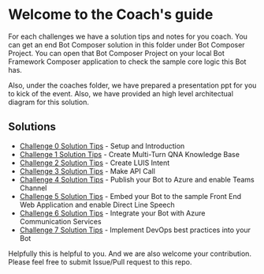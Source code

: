 
# Welcome to the Coach's guide

For each challenges we have a solution tips and notes for you coach. You can get an end Bot Composer solution in this folder under Bot Composer Project. You can open that Bot Composer Project on your local Bot Framework Composer application to check the sample core logic this Bot has.

Also, under the coaches folder, we have prepared a presentation ppt for you to kick of the event. Also, we have provided an high level architectual diagram for this solution.

## Solutions
 - [Challenge 0 Solution Tips](./Solution-0.md) - Setup and Introduction
 - [Challenge 1 Solution Tips](./Solution-1.md) - Create Multi-Turn QNA Knowledge Base
 - [Challenge 2 Solution Tips](./Solution-2.md) - Create LUIS Intent
 - [Challenge 3 Solution Tips](./Solution-3.md) - Make API Call  
 - [Challenge 4 Solution Tips](./Solution-4.md) - Publish your Bot to Azure and enable Teams Channel
 - [Challenge 5 Solution Tips](./Solution-5.md) - Embed your Bot to the sample Front End Web Application and enable Direct Line Speech 
 - [Challenge 6 Solution Tips](./Solution-6.md) - Integrate your Bot with Azure Communication Services 
 - [Challenge 7 Solution Tips](./Solution-7.md) - Implement DevOps best practices into your Bot 



 Helpfully this is helpful to you. And we are also welcome your contribution. Please feel free to submit Issue/Pull request to this repo. 
